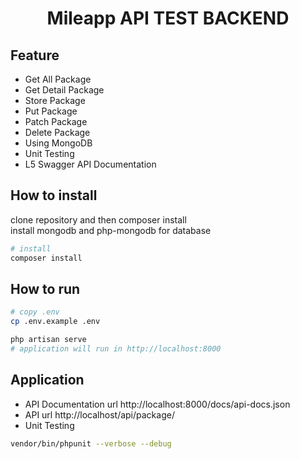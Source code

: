 <h1 align="center">Mileapp API TEST BACKEND</h1>

## Feature
- Get All Package
- Get Detail Package 
- Store Package 
- Put Package 
- Patch Package 
- Delete Package 
- Using MongoDB
- Unit Testing  
- L5 Swagger API Documentation  


## How to install

clone repository and then composer install<br>
install mongodb and php-mongodb for database

```bash
# install
composer install
```

## How to run
```bash
# copy .env
cp .env.example .env
```

```bash
php artisan serve
# application will run in http://localhost:8000
```

## Application 

- API Documentation url http://localhost:8000/docs/api-docs.json
- API url http://localhost/api/package/
- Unit Testing
```bash
vendor/bin/phpunit --verbose --debug
```
